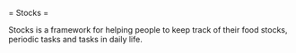 = Stocks =

Stocks is a framework for helping people to keep track of their
food stocks, periodic tasks and tasks in daily life. 

